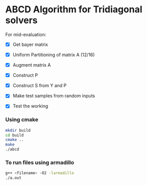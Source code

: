 # ABCD Algorithm for Tridiagonal solvers

For mid-evaluation:
- [X] Get bayer matrix
- [X] Uniform Partitioning of matrix A (12/16)
- [X] Augment matrix A
- [X] Construct P
- [X] Construct S from Y and P
- [X] Make test samples from random inputs
- [X] Test the working


### Using cmake
```sh
mkdir build
cd build
cmake ..
make
./abcd
```


### To run files using armadillo

```sh
g++ <filename> -O2 -larmadillo
./a.out
```
